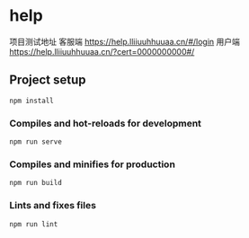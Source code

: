 # help


项目测试地址
客服端 https://help.lliiuuhhuuaa.cn/#/login
用户端 https://help.lliiuuhhuuaa.cn/?cert=0000000000#/


## Project setup
```
npm install
```

### Compiles and hot-reloads for development
```
npm run serve
```

### Compiles and minifies for production
```
npm run build
```

### Lints and fixes files
```
npm run lint
```
